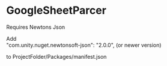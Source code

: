 # GoogleSheetParcer
Requires Newtons  Json

Add  
"com.unity.nuget.newtonsoft-json": "2.0.0",
(or newer version)

to ProjectFolder/Packages/manifest.json